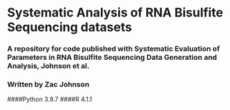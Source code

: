 # Systematic Analysis of RNA Bisulfite Sequencing datasets

### A repository for code published with Systematic Evaluation of Parameters in RNA Bisulfite Sequencing Data Generation and Analysis, Johnson et al.
### Written by Zac Johnson

####Python 3.9.7
####R 4.1.1
